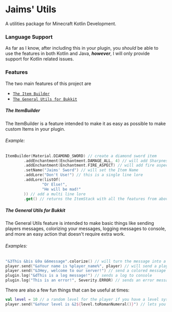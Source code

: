 # Jaims' Utils
A utilities package for Minecraft Kotlin Development.

### Language Support
As far as I know, after including this in your plugin, you *should* be able to use the features in both Kotlin and Java, ***however***, I will only provide support for Kotlin related issues.

### Features
The two main features of this project are
- [`The Item Builder`](https://github.com/Jaimss/Jaims-Utils/blob/master/utils/src/main/kotlin/ItemBuilder.kt)
- [`The General Utils for Bukkit`](https://github.com/Jaimss/Jaims-Utils/blob/master/utils/src/main/kotlin/GeneralUtil.kt)

##### The ItemBuilder
The ItemBuilder is a feature intended to make it as easy as possible to make custom Items in your plugin.
###### Example:
```kotlin
ItemBuilder(Material.DIAMOND_SWORD) // create a diamond sword item
        .addEnchantment(Enchantment.DAMAGE_ALL, 4) // will add Sharpness 4 to the item
        .addEnchantment(Enchantment.FIRE_ASPECT) // will add fire aspect 1
        .setName("Jaims' Sword") // will set the Item Name
        .addLore("Don't Use!") // this is a single line lore
        .addLore(listOf(
                "Or Else!",
                "He will be mad!"
        )) // add a multi line lore
        .get() // returns the ItemStack with all the features from above
```

##### The General Utils for Bukkit
The General Utils feature is intended to make basic things like sending players messages, colorizing your messages, logging messages to console, and more an easy action that doesn't require extra work.
###### Examples:
```kotlin
"&3This &bis &9a &6message".colorize() // will turn the message into a colored message using the color codes given
player.send("&aYour name is %player_name%", player) // will send a player a message and set the placeholder
player.send("&3Hey, welcome to our server!") // send a colored message
plugin.log("&dThis is a log message!") // sends a log to console
plugin.log("This is an error!", Severity.ERROR) // sends an error message to console
```
There are also a few fun things that can be useful at times:
```kotlin
val level = 10 // a random level for the player if you have a level system maybe
player.send("&aYour level is &2${level.toRomanNumeral()}") // lets you turn ints to roman numerals
```
